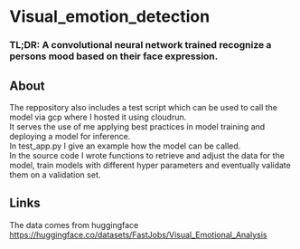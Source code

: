# Visual_emotion_detection


### TL;DR: A convolutional neural network trained recognize a persons mood based on their face expression.

## About <br>
The reppository also includes a test script which can be used to call the model via gcp where I hosted it using cloudrun. <br>
It serves the use of me applying best practices in model training and deploying a model for inference. <br>
In test_app.py I give an example how the model can be called.  <br>
In the source code I wrote functions to retrieve and adjust the data for the model, train models with different hyper parameters and eventually validate them on a validation set.

## Links
The data comes from huggingface https://huggingface.co/datasets/FastJobs/Visual_Emotional_Analysis
